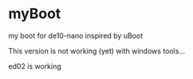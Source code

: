 # myBoot
my boot for de10-nano inspired by uBoot

This version is not working (yet) with windows tools...

ed02 is working